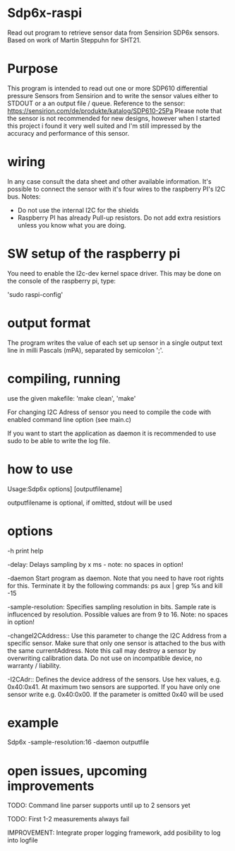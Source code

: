 # Sdp6x-raspi
Read out program to retrieve sensor data from Sensirion SDP6x sensors. Based on work of Martin Steppuhn for SHT21.

# Purpose
This program is intended to read out one or more SDP610 differential pressure Sensors from Sensirion and to write the sensor values either to STDOUT or a an output file / queue. 
Reference to the sensor: https://sensirion.com/de/produkte/katalog/SDP610-25Pa
Please note that the sensor is not recommended for new designs, however when I started this project i found it very well suited and I'm still impressed by the accuracy and performance of this sensor.

# wiring
In any case consult the data sheet and other available information. It's possible to connect the sensor with it's four wires to the raspberry PI's I2C bus.
Notes:
- Do not use the internal I2C for the shields
- Raspberry PI has already Pull-up resistors. Do not add extra resistiors unless you know what you are doing.

# SW setup of the raspberry pi
You need to enable the I2c-dev kernel space driver. This may be done on the console of the raspberry pi, type:
	
'sudo raspi-config'

# output format
The program writes the value of each set up sensor in a single output text line in milli Pascals (mPA), separated by semicolon ';'.

# compiling, running
use the given makefile: 'make clean', 'make'

For changing I2C Adress of sensor you need to compile the code with enabled command line option (see main.c)

If you want to start the application as daemon it is recommended to use sudo to be able to write the log file.

# how to use
Usage:Sdp6x options] [outputfilename]

outputfilename is optional, if omitted, stdout will be used

# options

-h print help

-delay:<x>                                      Delays sampling by x ms - note: no spaces in option!

-daemon                                         Start program as daemon. Note that you need to have root rights for this. Terminate it by the following commands: ps aux | grep %s and kill -15 <pid>

-sample-resolution:<x>                          Specifies sampling resolution in bits. Sample rate is influcenced by resolution. Possible values are from 9 to 16. Note: no spaces in option!

-changeI2CAddress:<currentAddr>:<newAddress>    Use this parameter to change the I2C Address from a specific sensor. Make sure that only one sensor is attached to the bus with the same currentAddress. Note this call may destroy a sensor by overwriting calibration data. Do not use on incompatible device, no warranty / liability.

-I2CAdr:<d1>:<d2>                               Defines the device address of the sensors. Use hex values, e.g. 0x40:0x41. At maximum two sensors are supported. If you have only one sensor write e.g. 0x40:0x00. If the parameter is omitted 0x40 will be used

# example
  
  Sdp6x -sample-resolution:16 -daemon outputfile
	

# open issues, upcoming improvements

TODO: Command line parser supports until up to 2 sensors yet

TODO: First 1-2 measurements always fail 

IMPROVEMENT: Integrate proper logging framework, add posibility to log into logfile

